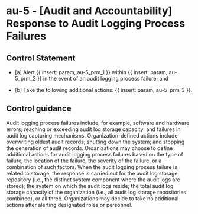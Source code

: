 # au-5 - \[Audit and Accountability\] Response to Audit Logging Process Failures

## Control Statement

- \[a\] Alert {{ insert: param, au-5_prm_1 }} within {{ insert: param, au-5_prm_2 }} in the event of an audit logging process failure; and

- \[b\] Take the following additional actions: {{ insert: param, au-5_prm_3 }}.

## Control guidance

Audit logging process failures include, for example, software and hardware errors; reaching or exceeding audit log storage capacity; and failures in audit log capturing mechanisms. Organization-defined actions include overwriting oldest audit records; shutting down the system; and stopping the generation of audit records. Organizations may choose to define additional actions for audit logging process failures based on the type of failure, the location of the failure, the severity of the failure, or a combination of such factors. When the audit logging process failure is related to storage, the response is carried out for the audit log storage repository (i.e., the distinct system component where the audit logs are stored); the system on which the audit logs reside; the total audit log storage capacity of the organization (i.e., all audit log storage repositories combined), or all three. Organizations may decide to take no additional actions after alerting designated roles or personnel.

